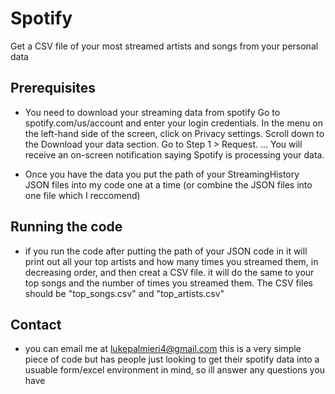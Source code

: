 # Spotify
Get a CSV file of your most streamed artists and songs from your personal data
## Prerequisites
 - You need to download your streaming data from spotify
  	Go to spotify.com/us/account and enter your login credentials.
    In the menu on the left-hand side of the screen, click on Privacy settings.
    Scroll down to the Download your data section.
    Go to Step 1 > Request. ...
    You will receive an on-screen notification saying Spotify is processing your data.
      
 - Once you have the data you put the path of your StreamingHistory JSON files into my code one at a time (or combine the JSON files into one file which I reccomend)
 ## Running the code
  - if you run the code after putting the path of your JSON code in it will print out all your top artists and how many times you streamed them, in decreasing order, and then 
  creat a CSV file. it will do the same to your top songs and the number of times you streamed them. The CSV files should be "top_songs.csv" and "top_artists.csv"
 ## Contact 
 - you can email me at lukepalmieri4@gmail.com this is a very simple piece of code but has people just looking to get their spotify data into a usuable form/excel environment 
 in mind, so ill answer any questions you have
